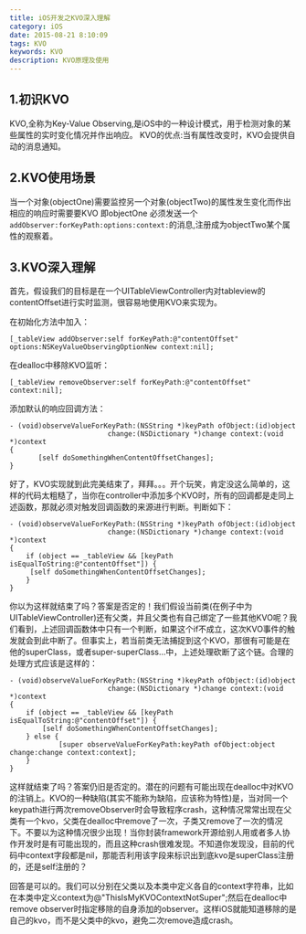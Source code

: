 ```yaml
---
title: iOS开发之KVO深入理解
category: iOS
date: 2015-08-21 8:10:09
tags: KVO
keywords: KVO
description: KVO原理及使用
---
```

 
## 1.初识KVO
KVO,全称为Key-Value Observing,是iOS中的一种设计模式，用于检测对象的某些属性的实时变化情况并作出响应。
KVO的优点:当有属性改变时，KVO会提供自动的消息通知。
## <!--more-->
## 2.KVO使用场景
当一个对象(objectOne)需要监控另一个对象(objectTwo)的属性发生变化而作出相应的响应时需要要KVO
即objectOne 必须发送一个 `addObserver:forKeyPath:options:context:`的消息,注册成为objectTwo某个属性的观察着。
## 3.KVO深入理解
首先，假设我们的目标是在一个UITableViewController内对tableview的contentOffset进行实时监测，很容易地使用KVO来实现为。

在初始化方法中加入：
```objc
[_tableView addObserver:self forKeyPath:@"contentOffset" options:NSKeyValueObservingOptionNew context:nil];
```

在dealloc中移除KVO监听：
```objc
[_tableView removeObserver:self forKeyPath:@"contentOffset" context:nil];
```

添加默认的响应回调方法：
```objc
- (void)observeValueForKeyPath:(NSString *)keyPath ofObject:(id)object
                        change:(NSDictionary *)change context:(void *)context
{
       [self doSomethingWhenContentOffsetChanges];
}
```
好了，KVO实现就到此完美结束了，拜拜。。。开个玩笑，肯定没这么简单的，这样的代码太粗糙了，当你在controller中添加多个KVO时，所有的回调都是走同上述函数，那就必须对触发回调函数的来源进行判断。判断如下：
```objc
- (void)observeValueForKeyPath:(NSString *)keyPath ofObject:(id)object
                        change:(NSDictionary *)change context:(void *)context
{
    if (object == _tableView && [keyPath isEqualToString:@"contentOffset"]) {
     [self doSomethingWhenContentOffsetChanges];
    } 
}
```

你以为这样就结束了吗？答案是否定的！我们假设当前类(在例子中为UITableViewController)还有父类，并且父类也有自己绑定了一些其他KVO呢？我们看到，上述回调函数体中只有一个判断，如果这个if不成立，这次KVO事件的触发就会到此中断了。但事实上，若当前类无法捕捉到这个KVO，那很有可能是在他的superClass，或者super-superClass...中，上述处理砍断了这个链。合理的处理方式应该是这样的：
```objc
- (void)observeValueForKeyPath:(NSString *)keyPath ofObject:(id)object
                        change:(NSDictionary *)change context:(void *)context
{
    if (object == _tableView && [keyPath isEqualToString:@"contentOffset"]) {
        [self doSomethingWhenContentOffsetChanges];
    } else {
            [super observeValueForKeyPath:keyPath ofObject:object change:change context:context];
    }
}
```
这样就结束了吗？答案仍旧是否定的。潜在的问题有可能出现在dealloc中对KVO的注销上。KVO的一种缺陷(其实不能称为缺陷，应该称为特性)是，当对同一个keypath进行两次removeObserver时会导致程序crash，这种情况常常出现在父类有一个kvo，父类在dealloc中remove了一次，子类又remove了一次的情况下。不要以为这种情况很少出现！当你封装framework开源给别人用或者多人协作开发时是有可能出现的，而且这种crash很难发现。不知道你发现没，目前的代码中context字段都是nil，那能否利用该字段来标识出到底kvo是superClass注册的，还是self注册的？

回答是可以的。我们可以分别在父类以及本类中定义各自的context字符串，比如在本类中定义context为@"ThisIsMyKVOContextNotSuper";然后在dealloc中remove observer时指定移除的自身添加的observer。这样iOS就能知道移除的是自己的kvo，而不是父类中的kvo，避免二次remove造成crash。

